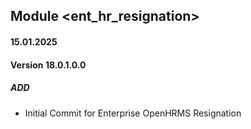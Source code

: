 ## Module <ent_hr_resignation>

#### 15.01.2025
#### Version 18.0.1.0.0
##### ADD
- Initial Commit for Enterprise OpenHRMS Resignation
